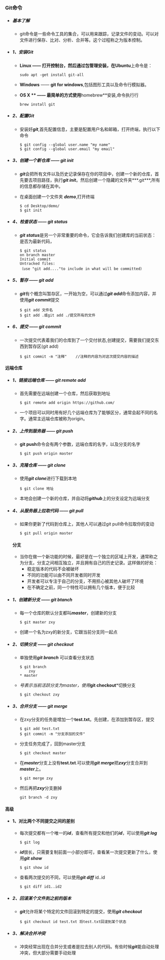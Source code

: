 ### Git命令

- ##### 基本了解

  - git命令是一些命令工具的集合，可以用来跟踪，记录文件的变动。可以对文件进行保存、比对、分析、合并等。这个过程称之为版本控制。

- ##### 1、安装Git

  - **Linux **—— 打开控制台，然后通过包管理安装，在**Ubuntu**上命令是：

    ```
    sudo apt -get install git-all
    ```

  - **Windows** —— **git for windows**,包括图形工具以及命令行模拟器。

  - **OS X ** —— 最简单的方式使用**homebrew**安装,命令执行行

    ```
    brew install git
    ```

- ##### 2、配置Git

  - 安装好***git***,首先配置信息，主要是配置用户名和邮箱，打开终端，执行以下命令

    ```
    $ git config --global user.name "my name"
    $ git config --global user.email "my email"
    ```

- ##### 3、创建一个新仓库 —— git init

  - ***git***会把所有文件以及历史记录保存在你的项目中，创建一个新的仓库，首先要去项目路径，执行***git init***。然后创建一个隐藏的文件夹***.git***,所有的信息都存储在其中。

  - 在桌面创建一个文件夹 ***demo***,打开终端

    ```
    $ cd Desktop/demo/
    $ git init
    ```

- ##### 4、检查状态 —— git status

  - ***git status***是另一个非常重要的命令，它会告诉我们创建库的当前状态：是否为最新代码，

    ```
    $ git status
    on branch master
    Initial commit
    Untracked files:
    （use "git add...."to include in what will be committed）
    ```

- ##### 5、暂存 —— git add

  - ***git***有个概念叫暂存区，一开始为空，可以通过***git add***命令添加内容，并使用***git commit***提交

    ```
    $ git add 文件名
    $ git add .或git add ./提交所有的文件
    ```

- ##### 6、提交 —— git commit 

  - 一次提交代表着我们的仓库到了一个交付状态,创建提交，需要我们提交东西到暂存区(git add)

    ```
    $ git commit -m "注释"    //注释的内容为对这次提交内容的描述
    ```

#### 远端仓库

- ##### 1、链接远端仓库 —— git remote add

  - 首先需要在远端创建一个仓库，然后获取到地址

    ```
    $ git remote add origin https://github.com/
    ```

  - 一个项目可以同时用有好几个远端仓库为了能够区分，通常会起不同的名字。通常主远端仓库被称为origin。

- ##### 2、上传到服务器 —— git push

  - **git push**命令会有两个参数，远端仓库的名字，以及分支的名字

    ```
    $ git push origin master
    ```

- ##### 3、克隆仓库 —— git clone

  - 使用***git clone***进行下载到本地

    ```
    $ git clone 地址
    ```

  - 本地会创建一个新的仓库，并自动将***github***上的分支设定为远端分支

- ##### 4、从服务器上拉取代码 —— git pull

  - 如果你更新了代码到仓库上，其他人可以通过git pull命令拉取你的变动

    ```
    $ git pull origin master
    ```

  #### 分支

  - 当你在做一个新功能的时候，最好是在一个独立的区域上开发，通常称之为分支。分支之间相互独立，并且拥有自己的历史记录。这样做的好处：
    - 稳定版本的代码不会被破坏
    - 不同的功能可以由不同开发者同时开发
    - 开发者可以专注于自己的分支，不用担心被其他人破坏了环境
    - 在不确定之前，同一个特性可以拥有几个版本，便于比较

- ##### 1、创建新分支 —— git btanch

  - 每一个仓库的默认分支都叫***master***，创建新的分支

    ```
    $ git master zxy
    ```

  - 创建一个名为zxy的新分支，它跟当前分支同一起点

- ##### 2、切换分支 —— git checkout

  - 单独使用***git branch*** 可以查看分支状态

    ```
    $ git branch
    	zxy
    * master	
    ```

  - *号表示当前活跃分支为master，使用***git checkout***切换分支

    ```
    $ git checkout zxy
    ```

- ##### 3、合并分支 —— git merge

  - 在zxy分支的任务是增加一个**test.txt**。先创建，在添加到暂存区，提交

    ```
    $ git add test.txt
    $ git commit -m "分支添加的文件"
    ```

  - 分支任务完成了，回到master分支

    ```
    $ git checkout master
    ```

  - 在***master***分支上没有**test.txt**.可以使用***git merge***把***zxy***分支合并到***master***上。

    ```
    $ git merge zxy
    ```

  - 然后再把***zxy***分支删掉

    ```
    git branch -d zxy
    ```


#### 高级

- #### 1、对比两个不同提交之间的差别

  - 每次提交都有一个唯一的***id***，查看所有提交和他们的***id***，可以使用***git log***

    ```
    $ git log
    ```

  - ***id***很长，只需要复制前面一小部分即可，查看某一次提交更新了什么，使用***git show***

    ```
    $ git show id
    ```

  - 查看两次提交的不同，可以使用***git diff*** id..id

    ```
    $ git diff id1..id2
    ```

- ##### 2、回滚某个文件到之前的版本

  - ***git***允许将某个特定的文件回滚到特定的提交，使用***git checkout***

    ```
    $ git checkout id test.txt 将test.txt回滚到某个状态
    ```

- ##### 3、解决合并冲突

  - 冲突经常出现在合并分支或者是拉去别人的代码。有些时候***git***能自动处理冲突，但大部分需要手动处理

    ​